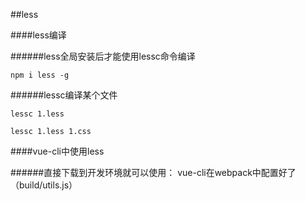 ##less

####less编译

######less全局安装后才能使用lessc命令编译
	
	npm i less -g

######lessc编译某个文件

	lessc 1.less

	lessc 1.less 1.css



####vue-cli中使用less

######直接下载到开发环境就可以使用： vue-cli在webpack中配置好了（build/utils.js）
